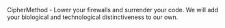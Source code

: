 CipherMethod - Lower your firewalls and surrender your code.  We will add your biological and technological distinctiveness to our own.
